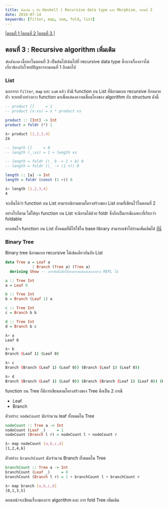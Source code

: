 ```yaml
---
title: คิดเล่น ๆ กับ Haskell | Recursive data type และ Morphism, ตอนที่ 3
date: 2019-07-14
keywords: [filter, map, sum, fold, list]
---
```

|[ตอนที่ 1 ](/posts/recursive_data_function-th_1)
|[ตอนที่ 2 ](/posts/recursive_data_function-th_2)
|[ตอนที่ 3 ](/posts/recursive_data_function-th_3)
|

## ตอนที่ 3 : Recursive algorithm เพิ่มเติม

*ข้อสังเกต* เนื้อหาในตอนที่ 3 เป็นต้นไปเน้นไปที่ recursive data type ซึ่งบางเรื่องอาจไม่เกี่ยวข้องกับโจทย์ปัญหาจากตอนที่ 1 อีกต่อไป

### List

นอกจาก `filter`, `map` และ `sum` แล้ว ยังมี function บน List ที่นิยามแบบ recursive อีกหลายตัว จะยกตัวอย่างบาง function มาเพื่อแสดงความเขื่อมโยงของ algorithm กับ structure ดังนี้

```haskell
-- product []     = 1
-- product (x:xs) = x * product xs

product :: [Int] -> Int
product = foldr (*) 1
```

```bash
λ> product [1,2,3,4]
24
```

```haskell
-- length []     = 0
-- length (_:xs) = 1 + length xs

-- length = foldr (\_ b -> 1 + b) 0
-- length = foldr (\_ -> (1 +)) 0

length :: [a] -> Int
length = foldr (const (1 +)) 0
```

```bash
λ> length [1,2,3,4]
4
```

จะเห็นได้ว่า function บน List สามารถนิยามตามโครงสร้างของ List ตามที่เขียนไว้ในตอนที่ 2

อย่างไรก็ตาม ไม่ใช่ทุก function บน List จะนิยามได้ด้วย foldr ซึ่งถือเป็นกรณีเฉพาะที่เรียกว่า foldable

หากสนใจ function บน List ทั้งหมดที่มีให้ใช้ใน base library สามารถเข้าไปอ่านเพิ่มเติมได้ [ที่นี่](https://hackage.haskell.org/package/base/docs/Data-List.html)

### Binary Tree

Binary tree นิยามแบบ recursive ได้เช่นเดียวกันกับ List

```haskell
data Tree a = Leaf a
            | Branch (Tree a) (Tree a)
  deriving Show -- บรรทัดนี้เพื่อให้สามารถแสดงผลออกทาง REPL ได้

a :: Tree Int
a = Leaf 0

b :: Tree Int
b = Branch (Leaf 1) a

c :: Tree Int
c = Branch b b

d :: Tree Int
d = Branch b c

```

```bash
λ> a
Leaf 0

λ> b
Branch (Leaf 1) (Leaf 0)

λ> c
Branch (Branch (Leaf 1) (Leaf 0)) (Branch (Leaf 1) (Leaf 0))

λ> d
Branch (Branch (Leaf 1) (Leaf 0)) (Branch (Branch (Leaf 1) (Leaf 0)) (Branch (Leaf 1) (Leaf 0)))
```

function บน Tree ก็มีการเขียนตามโครงสร้างของ Tree คือเป็น 2 กรณี

- Leaf
- Branch

ตัวอย่าง: `nodeCount` นับจำนวน leaf ทั้งหมดใน Tree

```haskell
nodeCount :: Tree a -> Int
nodeCount (Leaf _)     = 1
nodeCount (Branch l r) = nodeCount l + nodeCount r
```

```bash
λ> map nodeCount [a,b,c,d]
[1,2,4,6]
```

ตัวอย่าง: `branchCount` นับจำนวน Branch ทั้งหมดใน Tree

```haskell
branchCount :: Tree a -> Int
branchCount (Leaf _)     = 0
branchCount (Branch l r) = 1 + branchCount l + branchCount r
```

```bash
λ> map branch [a,b,c,d]
[0,1,3,5]
```

ตอนหน้าจะเขียนเรื่องของการ algorithm และ การ fold Tree เพิ่มเติม
